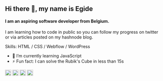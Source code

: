 ## Hi there 👋, my name is Egide

#### I am an aspiring software developer from Belgium.
I am learning how to code in public so you can follow my progress on twitter or via articles posted on my hashnode blog.

Skills: HTML / CSS / Webflow / WordPress

- 🌱 I’m currently learning JavaScript 
- ⚡ Fun fact: I can solve the Rubik's Cube in less than 15s 


[<img src='https://cdn.jsdelivr.net/npm/simple-icons@3.0.1/icons/github.svg' alt='github' height='20'>](https://github.com/egidehirwa)  [<img src='https://cdn.jsdelivr.net/npm/simple-icons@3.0.1/icons/hashnode.svg' alt='dev' height='20'>](egidehirwa)  [<img src='https://cdn.jsdelivr.net/npm/simple-icons@3.0.1/icons/twitter.svg' alt='twitter' height='20'>](https://twitter.com/egidehirwa)  [<img src='https://cdn.jsdelivr.net/npm/simple-icons@3.0.1/icons/codepen.svg' alt='codepen' height='20'>](https://codepen.io/egidehirwa)  


